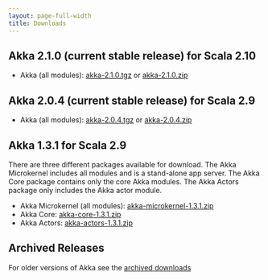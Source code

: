 ```yaml
---
layout: page-full-width
title: Downloads
---
```


## Akka 2.1.0 (current stable release) for Scala 2.10

* Akka (all modules): [akka-2.1.0.tgz](http://download.akka.io/downloads/akka-2.1.0.tgz) or [akka-2.1.0.zip](http://download.akka.io/downloads/akka-2.1.0.zip)

## Akka 2.0.4 (current stable release) for Scala 2.9

* Akka (all modules): [akka-2.0.4.tgz](http://download.akka.io/downloads/akka-2.0.4.tgz) or [akka-2.0.4.zip](http://download.akka.io/downloads/akka-2.0.4.zip)

## Akka 1.3.1 for Scala 2.9

There are three different packages available for download. The Akka Microkernel includes all modules and is a stand-alone app server. The Akka Core package contains only the core Akka modules. The Akka Actors package only includes the Akka actor module.

* Akka Microkernel (all modules): [akka-microkernel-1.3.1.zip](http://download.akka.io/downloads/akka-microkernel-1.3.1.zip)
* Akka Core: [akka-core-1.3.1.zip](http://download.akka.io/downloads/akka-core-1.3.1.zip)
* Akka Actors: [akka-actors-1.3.1.zip](http://download.akka.io/downloads/akka-actors-1.3.1.zip)


## Archived Releases

For older versions of Akka see the [archived downloads](http://download.akka.io/downloads/archive)
